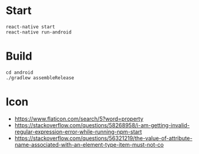 # Start
```
react-native start
react-native run-android
```

# Build
```
cd android
./gradlew assembleRelease
```

# Icon
 * https://www.flaticon.com/search/5?word=property
 * https://stackoverflow.com/questions/58268958/i-am-getting-invalid-regular-expression-error-while-running-npm-start
 * https://stackoverflow.com/questions/56321219/the-value-of-attribute-name-associated-with-an-element-type-item-must-not-co
